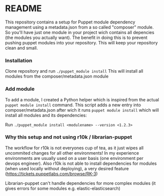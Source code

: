 # README #

This repository contains a setup for Puppet module dependency management using a metadata.json from a so called "composer" module. So you'll have just one module in your project wich contains all depencies (the modules you actually want). The benefit in doing this is to prevent pushing puppet modules into your repository. This will keep your repository clean and small.

### Installation ###
Clone repository and run `./puppet_module install` This will install all modules from the composer/metadata.json module

### Add module ###
To add a module, I created a Python helper which is inspired from the actual `puppet module install` command. This script adds a new entry into composer/metadata.json after wich it runs `puppet module install` which will install all modules and its dependencies:

Run `./puppet_module install <modulename> --version <1.2.3>`


### Why this setup and not using r10k / librarian-puppet
The workflow for r10k is not everyones cup of tea, as it just wipes all uncommited changes for all other environments! In my experience environments are usually used on a user basis (one environment per devops engineer). Also r10k is not able to install dependencies for modules (when used locally without deploying), a very desired feature (https://tickets.puppetlabs.com/browse/RK-3)

Librarian-puppet can't handle dependencies for more complex modules (it gives errors for some modules e.g. elastic-elasticsearch)
